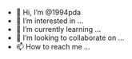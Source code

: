 - 👋 Hi, I’m @1994pda
- 👀 I’m interested in ...
- 🌱 I’m currently learning ...
- 💞️ I’m looking to collaborate on ...
- 📫 How to reach me ...

<!---
1994pda/1994pda is a ✨ special ✨ repository because its `README.md` (this file) appears on your GitHub profile.
You can click the Preview link to take a look at your changes.
--->
